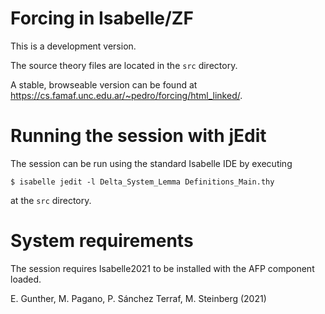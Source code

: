Forcing in Isabelle/ZF
======================

This is a development version.

The source theory files are located in the `src` directory.

A stable, browseable version can be found at https://cs.famaf.unc.edu.ar/~pedro/forcing/html_linked/.

Running the session with jEdit
==============================

The session can be run using the standard Isabelle IDE by
executing
```
$ isabelle jedit -l Delta_System_Lemma Definitions_Main.thy
```
at the `src` directory.


System requirements
===================

The session requires Isabelle2021 to be installed with the
AFP component loaded.


E. Gunther, M. Pagano, P. Sánchez Terraf, M. Steinberg (2021)
